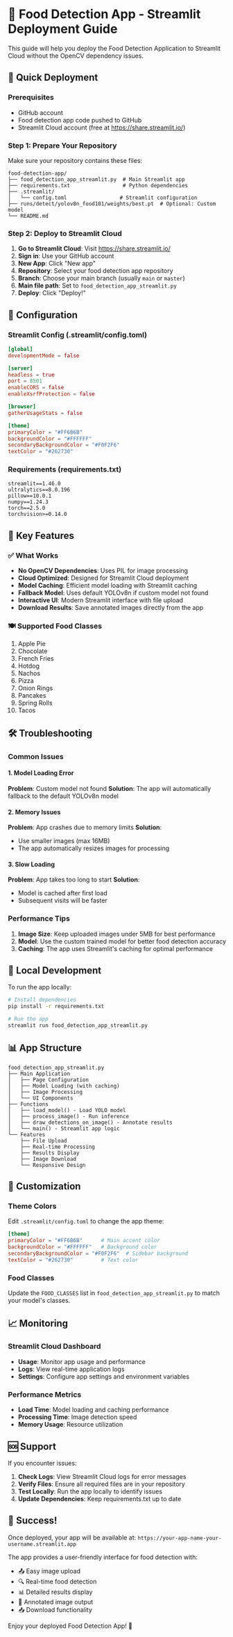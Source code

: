 # 🍕 Food Detection App - Streamlit Deployment Guide

This guide will help you deploy the Food Detection Application to Streamlit Cloud without the OpenCV dependency issues.

## 🚀 Quick Deployment

### Prerequisites
- GitHub account
- Food detection app code pushed to GitHub
- Streamlit Cloud account (free at https://share.streamlit.io/)

### Step 1: Prepare Your Repository

Make sure your repository contains these files:
```
food-detection-app/
├── food_detection_app_streamlit.py  # Main Streamlit app
├── requirements.txt                 # Python dependencies
├── .streamlit/
│   └── config.toml                 # Streamlit configuration
├── runs/detect/yolov8n_food101/weights/best.pt  # Optional: Custom model
└── README.md
```

### Step 2: Deploy to Streamlit Cloud

1. **Go to Streamlit Cloud**: Visit https://share.streamlit.io/
2. **Sign in**: Use your GitHub account
3. **New App**: Click "New app"
4. **Repository**: Select your food detection app repository
5. **Branch**: Choose your main branch (usually `main` or `master`)
6. **Main file path**: Set to `food_detection_app_streamlit.py`
7. **Deploy**: Click "Deploy!"

## 🔧 Configuration

### Streamlit Config (.streamlit/config.toml)
```toml
[global]
developmentMode = false

[server]
headless = true
port = 8501
enableCORS = false
enableXsrfProtection = false

[browser]
gatherUsageStats = false

[theme]
primaryColor = "#FF6B6B"
backgroundColor = "#FFFFFF"
secondaryBackgroundColor = "#F0F2F6"
textColor = "#262730"
```

### Requirements (requirements.txt)
```
streamlit==1.46.0
ultralytics==8.0.196
pillow==10.0.1
numpy==1.24.3
torch==2.5.0
torchvision>=0.14.0
```

## 🎯 Key Features

### ✅ What Works
- **No OpenCV Dependencies**: Uses PIL for image processing
- **Cloud Optimized**: Designed for Streamlit Cloud deployment
- **Model Caching**: Efficient model loading with Streamlit caching
- **Fallback Model**: Uses default YOLOv8n if custom model not found
- **Interactive UI**: Modern Streamlit interface with file upload
- **Download Results**: Save annotated images directly from the app

### 🍽️ Supported Food Classes
1. Apple Pie
2. Chocolate
3. French Fries
4. Hotdog
5. Nachos
6. Pizza
7. Onion Rings
8. Pancakes
9. Spring Rolls
10. Tacos

## 🛠️ Troubleshooting

### Common Issues

#### 1. Model Loading Error
**Problem**: Custom model not found
**Solution**: The app will automatically fallback to the default YOLOv8n model

#### 2. Memory Issues
**Problem**: App crashes due to memory limits
**Solution**: 
- Use smaller images (max 16MB)
- The app automatically resizes images for processing

#### 3. Slow Loading
**Problem**: App takes too long to start
**Solution**: 
- Model is cached after first load
- Subsequent visits will be faster

### Performance Tips

1. **Image Size**: Keep uploaded images under 5MB for best performance
2. **Model**: Use the custom trained model for better food detection accuracy
3. **Caching**: The app uses Streamlit's caching for optimal performance

## 🔄 Local Development

To run the app locally:

```bash
# Install dependencies
pip install -r requirements.txt

# Run the app
streamlit run food_detection_app_streamlit.py
```

## 📊 App Structure

```
food_detection_app_streamlit.py
├── Main Application
│   ├── Page Configuration
│   ├── Model Loading (with caching)
│   ├── Image Processing
│   └── UI Components
├── Functions
│   ├── load_model() - Load YOLO model
│   ├── process_image() - Run inference
│   ├── draw_detections_on_image() - Annotate results
│   └── main() - Streamlit app logic
└── Features
    ├── File Upload
    ├── Real-time Processing
    ├── Results Display
    ├── Image Download
    └── Responsive Design
```

## 🎨 Customization

### Theme Colors
Edit `.streamlit/config.toml` to change the app theme:
```toml
[theme]
primaryColor = "#FF6B6B"      # Main accent color
backgroundColor = "#FFFFFF"   # Background color
secondaryBackgroundColor = "#F0F2F6"  # Sidebar background
textColor = "#262730"         # Text color
```

### Food Classes
Update the `FOOD_CLASSES` list in `food_detection_app_streamlit.py` to match your model's classes.

## 📈 Monitoring

### Streamlit Cloud Dashboard
- **Usage**: Monitor app usage and performance
- **Logs**: View real-time application logs
- **Settings**: Configure app settings and environment variables

### Performance Metrics
- **Load Time**: Model loading and caching performance
- **Processing Time**: Image detection speed
- **Memory Usage**: Resource utilization

## 🆘 Support

If you encounter issues:

1. **Check Logs**: View Streamlit Cloud logs for error messages
2. **Verify Files**: Ensure all required files are in your repository
3. **Test Locally**: Run the app locally to identify issues
4. **Update Dependencies**: Keep requirements.txt up to date

## 🎉 Success!

Once deployed, your app will be available at:
`https://your-app-name-your-username.streamlit.app`

The app provides a user-friendly interface for food detection with:
- 📤 Easy image upload
- 🔍 Real-time food detection
- 📊 Detailed results display
- 🎨 Annotated image output
- 📥 Download functionality

Enjoy your deployed Food Detection App! 🍕 